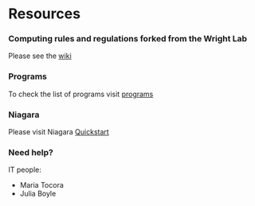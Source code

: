 # Resources
### Computing rules and regulations forked from the Wright Lab  
Please see the [wiki](https://github.com/SIWLab/Lab_Info/wiki)
### Programs
To check the list of programs visit [programs](https://docs.google.com/spreadsheets/d/1c3isBHY7me6Io0EI05cyd1PBXuux_xefvcGXFXWelqI/edit?usp=sharing)
### Niagara
Please visit Niagara [Quickstart](https://docs.scinet.utoronto.ca/index.php/Niagara_Quickstart)
### Need help? 
IT people: 
- Maria Tocora
- Julia Boyle 
